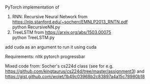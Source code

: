 PyTorch implementation of 
1) RNN: Recursive Neural Network from https://nlp.stanford.edu/~socherr/EMNLP2013_RNTN.pdf<br>
   python RecursiveNN.py
2) TreeLSTM from https://arxiv.org/abs/1503.00075 <br>
   python TreeLSTM.py

add cuda as an argument to run it using cuda

Requirements:
nltk
pytorch
progressbar

Mixed code from:
Socher's cs224d class (see for e.g. https://github.com/kingtaurus/cs224d/tree/master/assignment3)
and https://gist.github.com/wolet/1b49c03968b2c83897a4a15c78980b18
